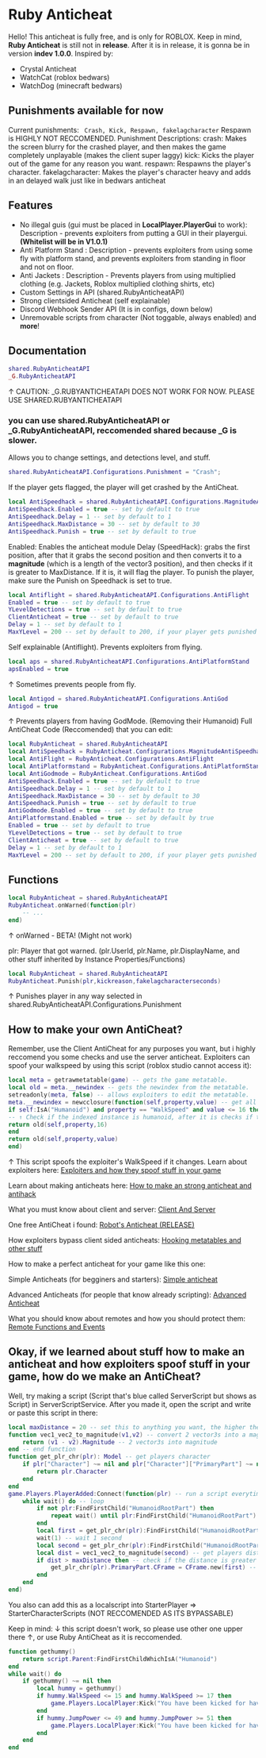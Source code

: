 # Ruby Anticheat
Hello! This anticheat is fully free, and is only for ROBLOX.
Keep in mind, **Ruby Anticheat** is still not in **release**. After it is in release, it is gonna be in version **indev 1.0.0**.
Inspired by:
- Crystal Anticheat
- WatchCat (roblox bedwars)
- WatchDog (minecraft bedwars)
## Punishments available for now
Current punishments:
`` Crash, Kick, Respawn, fakelagcharacter``
Respawn is HIGHLY NOT RECCOMENDED.
Punishment Descriptions:
crash: Makes the screen blurry for the crashed player, and then makes the game completely unplayable (makes the client super laggy)
kick: Kicks the player out of the game for any reason you want.
respawn: Respawns the player's character.
fakelagcharacter: Makes the player's character heavy and adds in an delayed walk just like in bedwars anticheat
## Features
- No illegal guis (gui must be placed in **LocalPlayer.PlayerGui** to work): Description - prevents exploiters from putting a GUI in their playergui. **(Whitelist will be in V1.0.1)**
- Anti Platform Stand : Description - prevents exploiters from using some fly with platform stand, and prevents exploiters from standing in floor and not on floor.
- Anti Jackets : Description - Prevents players from using multiplied clothing (e.g. Jackets, Roblox multiplied clothing shirts, etc)
- Custom Settings in API (shared.RubyAnticheatAPI)
- Strong clientsided Anticheat (self explainable)
- Discord Webhook Sender API (It is in configs, down below)
- Unremovable scripts from character (Not toggable, always enabled)
and **more**!
## Documentation
```lua
shared.RubyAnticheatAPI
_G.RubyAnticheatAPI
```
↑ CAUTION: _G.RUBYANTICHEATAPI DOES NOT WORK FOR NOW. PLEASE USE SHARED.RUBYANTICHEATAPI
### you can use shared.RubyAnticheatAPI or _G.RubyAnticheatAPI, reccomended shared because _G is slower.
Allows you to change settings, and detections level, and stuff.
```lua
shared.RubyAnticheatAPI.Configurations.Punishment = "Crash";
```
If the player gets flagged, the player will get crashed by the AntiCheat.
```lua
local AntiSpeedhack = shared.RubyAnticheatAPI.Configurations.MagnitudeAntiSpeedhack
AntiSpeedhack.Enabled = true -- set by default to true
AntiSpeedhack.Delay = 1 -- set by default to 1
AntiSpeedhack.MaxDistance = 30 -- set by default to 30
AntiSpeedhack.Punish = true -- set by default to true
```
Enabled: Enables the anticheat module
Delay (SpeedHack): grabs the first position, after that it grabs the second position and then converts it to a **magnitude** (which is a length of the vector3 position), and then checks if it is greater to MaxDistance. If it is, it will flag the player. To punish the player, make sure the Punish on Speedhack is set to true.
```lua
local Antiflight = shared.RubyAnticheatAPI.Configurations.AntiFlight
Enabled = true -- set by default to true
YLevelDetections = true -- set by default to true
ClientAnticheat = true -- set by default to true
Delay = 1 -- set by default to 1
MaxYLevel = 200 -- set by default to 200, if your player gets punished for no reason try changing the MaxYLevel, or disable YLevelDetections.
```
Self explainable (Antiflight).
Prevents exploiters from flying.
```lua
local aps = shared.RubyAnticheatAPI.Configurations.AntiPlatformStand
apsEnabled = true
```
↑ Sometimes prevents people from fly.
```lua
local Antigod = shared.RubyAnticheatAPI.Configurations.AntiGod
Antigod = true
```
↑ Prevents players from having GodMode. (Removing their Humanoid)
Full AntiCheat Code (Reccomended) that you can edit:
```lua
local RubyAnticheat = shared.RubyAnticheatAPI
local AntiSpeedhack = RubyAnticheat.Configurations.MagnitudeAntiSpeedhack
local AntiFlight = RubyAnticheat.Configurations.AntiFlight
local AntiPlatformstand = RubyAnticheat.Configurations.AntiPlatformStand
local AntiGodmode = RubyAnticheat.Configurations.AntiGod
AntiSpeedhack.Enabled = true -- set by default to true
AntiSpeedhack.Delay = 1 -- set by default to 1
AntiSpeedhack.MaxDistance = 30 -- set by default to 30
AntiSpeedhack.Punish = true -- set by default to true
AntiGodmode.Enabled = true -- set by default to true
AntiPlatformstand.Enabled = true -- set by default by true
Enabled = true -- set by default to true
YLevelDetections = true -- set by default to true
ClientAnticheat = true -- set by default to true
Delay = 1 -- set by default to 1
MaxYLevel = 200 -- set by default to 200, if your player gets punished for no reason try changing the MaxYLevel, or disable YLevelDetections.
```
## Functions
```lua
local RubyAnticheat = shared.RubyAnticheatAPI
RubyAnticheat.onWarned(function(plr)
    -- ...
end)
```
↑ onWarned - BETA! (Might not work)

plr: Player that got warned. (plr.UserId, plr.Name, plr.DisplayName, and other stuff inherited by Instance Properties/Functions)
```lua
local RubyAnticheat = shared.RubyAnticheatAPI
RubyAnticheat.Punish(plr,kickreason,fakelagcharacterseconds)
```
↑ Punishes player in any way selected in shared.RubyAnticheatAPI.Configurations.Punishment
## How to make your own AntiCheat?
Remember, use the Client AntiCheat for any purposes you want, but i highly reccomend you some checks and use the server anticheat.
Exploiters can spoof your walkspeed by using this script (roblox studio cannot access it):
```lua
local meta = getrawmetatable(game) -- gets the game metatable.
local old = meta.__newindex -- gets the newindex from the metatable.
setreadonly(meta, false) -- allows exploiters to edit the metatable.
meta.__newindex = newcclosure(function(self,property,value) -- get all indexed values.
if self:IsA("Humanoid") and property == "WalkSpeed" and value <= 16 then
-- ↑ Check if the indexed instance is humanoid, after it is checks if the property is "WalkSpeed" and then checks if the value is lower than 16, and if it is then returns to the instance the property and then the value. (Simply self.WalkSpeed = 16)
return old(self,property,16)
end
return old(self,property,value)
end)
```
↑ This script spoofs the exploiter's WalkSpeed if it changes.
Learn about exploiters here: [Exploiters and how they spoof stuff in your game](https://devforum.roblox.com/t/exploiters-and-how-they-spoof-stuff-in-your-own-game/695958)

Learn about making anticheats here: [How to make an strong anticheat and antihack](https://devforum.roblox.com/t/making-an-strong-anti-cheat-and-anti-hack-code/1884582/3)

What you must know about client and server: [Client And Server](https://developer.roblox.com/en-us/articles/Roblox-Client-Server-Model)

One free AntiCheat i found: [Robot's Anticheat (RELEASE)](https://devforum.roblox.com/t/robos-anti-cheat/1912416)

How exploiters bypass client sided anticheats: [Hooking metatables and other stuff](https://www.youtube.com/watch?v=cOzWLv_2iWs)

How to make a perfect anticheat for your game like this one:

Simple Anticheats (for begginers and starters): [Simple anticheat](https://www.youtube.com/watch?v=K2T6UNKq_E8)

Advanced Anticheats (for people that know already scripting): [Advanced Anticheat](https://www.youtube.com/watch?v=yMHN08m_56k)

What you should know about remotes and how you should protect them: [Remote Functions and Events](https://developer.roblox.com/en-us/articles/Remote-Functions-and-Events)
## Okay, if we learned about stuff how to make an anticheat and how exploiters spoof stuff in your game, how do we make an AntiCheat?
Well, try making a script (Script that's blue called ServerScript but shows as Script) in ServerScriptService.
After you made it, open the script and write or paste this script in there:
```lua
local maxDistance = 20 -- set this to anything you want, the higher the more distance required to find an exploiter, do not set it under 16 or else every time you move you will get lagbacked.
function vec1_vec2_to_magnitude(v1,v2) -- convert 2 vector3s into a magnitude
	return (v1 - v2).Magnitude -- 2 vector3s into magnitude
end -- end function
function get_plr_chr(plr): Model -- get players character
	if plr["Character"] ~= nil and plr["Character"]["PrimaryPart"] ~= nil then
		return plr.Character
	end
end
game.Players.PlayerAdded:Connect(function(plr) -- run a script everytime a player joins
	while wait() do -- loop
		if not plr:FindFirstChild("HumanoidRootPart") then
			repeat wait() until plr:FindFirstChild("HumanoidRootPart")
		end
		local first = get_plr_chr(plr):FindFirstChild("HumanoidRootPart").Position -- get first position
		wait(1) -- wait 1 second
		local second = get_plr_chr(plr):FindFirstChild("HumanoidRootPart").Position -- get second position
		local dist = vec1_vec2_to_magnitude(second) -- get players distance
		if dist > maxDistance then -- check if the distance is greater than the maxDistance (20 by default)
			get_plr_chr(plr).PrimaryPart.CFrame = CFrame.new(first) -- teleport player back to place where it flagged
		end
	end
end)
```
You also can add this as a localscript into StarterPlayer => StarterCharacterScripts (NOT RECCOMENDED AS ITS BYPASSABLE)

Keep in mind: ↓ this script doesn't work, so please use other one upper there ↑, or use Ruby AntiCheat as it is reccomended.
```lua
function gethummy()
	return script.Parent:FindFirstChildWhichIsA("Humanoid")
end
while wait() do
	if gethummy() ~= nil then
		local hummy = gethummy()
		if hummy.WalkSpeed <= 15 and hummy.WalkSpeed >= 17 then
			game.Players.LocalPlayer:Kick("You have been kicked for having your walkspeed better or lower than 16")
		end
		if hummy.JumpPower <= 49 and hummy.JumpPower >= 51 then
			game.Players.LocalPlayer:Kick("You have been kicked for having your jumppower better or lower than 50")
		end
	end
end
```
